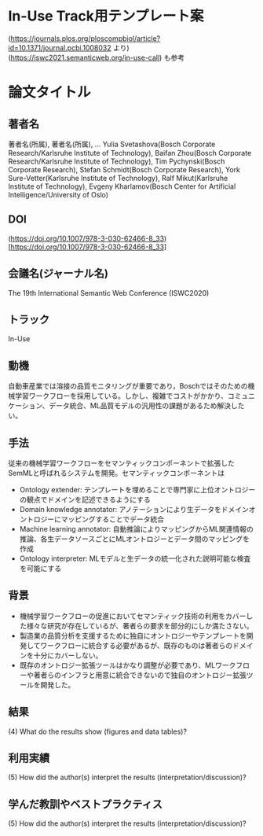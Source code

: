 # In-Use Track用テンプレート案
(https://journals.plos.org/ploscompbiol/article?id=10.1371/journal.pcbi.1008032 より)  
(https://iswc2021.semanticweb.org/in-use-call) も参考
# 論文タイトル                                                                                                                                                                         
## 著者名
著者名(所属), 著者名(所属), ... 
Yulia Svetashova(Bosch Corporate Research/Karlsruhe Institute of Technology), Baifan Zhou(Bosch Corporate Research/Karlsruhe Institute of Technology), Tim Pychynski(Bosch Corporate Research), Stefan Schmidt(Bosch Corporate Research), York Sure-Vetter(Karlsruhe Institute of Technology), Ralf Mikut(Karlsruhe Institute of Technology), Evgeny Kharlamov(Bosch Center for Artificial Intelligence/University of Oslo)
## DOI
(https://doi.org/10.1007/978-3-030-62466-8_33)[https://doi.org/10.1007/978-3-030-62466-8_33]
## 会議名(ジャーナル名)                                                                                                                                                         
The 19th International Semantic Web Conference (ISWC2020)
## トラック                                                                                                                                                              
In-Use
## 動機
自動車産業では溶接の品質モニタリングが重要であり，Boschではそのための機械学習ワークフローを採用している。しかし、複雑でコストがかかり、コミュニケーション、データ統合、ML品質モデルの汎用性の課題があるため解決したい。
## 手法
従来の機械学習ワークフローをセマンティックコンポーネントで拡張したSemMLと呼ばれるシステムを開発。セマンティックコンポーネントは  
- Ontology extender: テンプレートを埋めることで専門家に上位オントロジーの観点でドメインを記述できるようにする  
- Domain knowledge annotator: アノテーションにより生データをドメインオントロジーにマッピングすることでデータ統合  
- Machine learning annotator: 自動推論によりマッピングからML関連情報の推論、各生データソースごとにMLオントロジーとデータ間のマッピングを作成  
- Ontology interpreter: MLモデルと生データの統一化された説明可能な検査を可能にする
## 背景
- 機械学習ワークフローの促進においてセマンティック技術の利用をカバーした様々な研究が存在しているが、著者らの要求を部分的にしか満たさない。
- 製造業の品質分析を支援するために独自にオントロジーやテンプレートを開発してワークフローに統合する必要があるが、既存のものは著者らのドメインを十分にカバーしない。
- 既存のオントロジー拡張ツールはかなり調整が必要であり、MLワークフローや著者らのインフラと用意に統合できないので独自のオントロジー拡張ツールを開発した。
## 結果
(4) What do the results show (figures and data tables)?
## 利用実績
(5) How did the author(s) interpret the results (interpretation/discussion)?  
## 学んだ教訓やベストプラクティス
(5) How did the author(s) interpret the results (interpretation/discussion)?  
